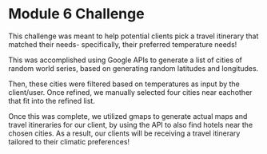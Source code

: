 # Module 6 Challenge
This challenge was meant to help potential clients pick a travel itinerary that matched their needs- specifically, their preferred temperature needs!

This was accomplished using Google APIs to generate a list of cities of random world series, based on generating random latitudes and longitudes. 

Then, these cities were filtered based on temperatures as input by the client/user. Once refined, we manually selected four cities near eachother that fit into the refined list. 

Once this was complete, we utilized gmaps to generate actual maps and travel itineraries for our client, by using the API to also find hotels near the chosen cities. As a result, our clients will be receiving a travel itinerary tailored to their climatic preferences!
